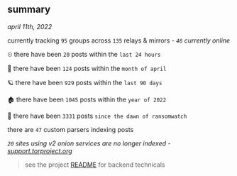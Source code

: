 
## summary
_april 11th, 2022_

currently tracking `95` groups across `135` relays & mirrors - _`46` currently online_

⏲ there have been `20` posts within the `last 24 hours`

🦈 there have been `124` posts within the `month of april`

🪐 there have been `929` posts within the `last 90 days`

🏚 there have been `1045` posts within the `year of 2022`

🦕 there have been `3331` posts `since the dawn of ransomwatch`

there are `47` custom parsers indexing posts

_`20` sites using v2 onion services are no longer indexed - [support.torproject.org](https://support.torproject.org/onionservices/v2-deprecation/)_

> see the project [README](https://github.com/thetanz/ransomwatch#ransomwatch--) for backend technicals
